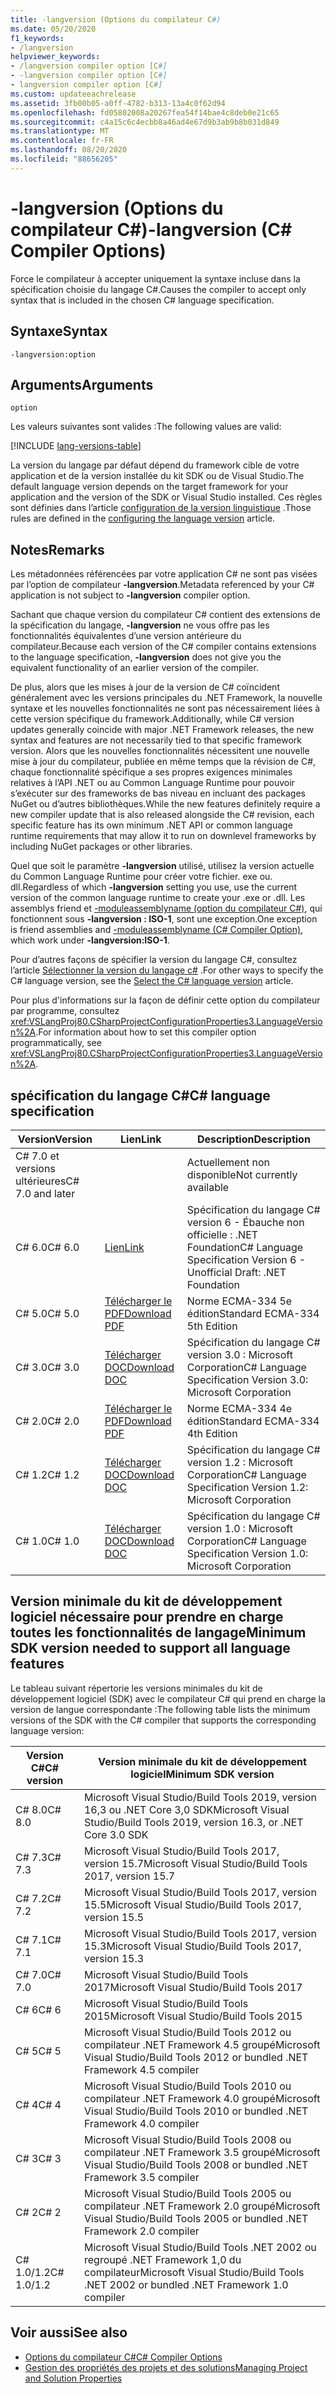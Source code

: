 ```yaml
---
title: -langversion (Options du compilateur C#)
ms.date: 05/20/2020
f1_keywords:
- /langversion
helpviewer_keywords:
- /langversion compiler option [C#]
- -langversion compiler option [C#]
- langversion compiler option [C#]
ms.custom: updateeachrelease
ms.assetid: 3fb00b05-a0ff-4782-b313-13a4c0f62d94
ms.openlocfilehash: fd05802008a20267fea54f14bae4c8deb0e21c65
ms.sourcegitcommit: c4a15c6c4ecbb8a46ad4e67d9b3ab9b8b031d849
ms.translationtype: MT
ms.contentlocale: fr-FR
ms.lasthandoff: 08/20/2020
ms.locfileid: "88656205"
---
```

# <a name="-langversion-c-compiler-options"></a><span data-ttu-id="bb446-102">-langversion (Options du compilateur C#)</span><span class="sxs-lookup"><span data-stu-id="bb446-102">-langversion (C# Compiler Options)</span></span>

<span data-ttu-id="bb446-103">Force le compilateur à accepter uniquement la syntaxe incluse dans la spécification choisie du langage C#.</span><span class="sxs-lookup"><span data-stu-id="bb446-103">Causes the compiler to accept only syntax that is included in the chosen C# language specification.</span></span>

## <a name="syntax"></a><span data-ttu-id="bb446-104">Syntaxe</span><span class="sxs-lookup"><span data-stu-id="bb446-104">Syntax</span></span>

```console
-langversion:option
```

## <a name="arguments"></a><span data-ttu-id="bb446-105">Arguments</span><span class="sxs-lookup"><span data-stu-id="bb446-105">Arguments</span></span>

`option`

<span data-ttu-id="bb446-106">Les valeurs suivantes sont valides :</span><span class="sxs-lookup"><span data-stu-id="bb446-106">The following values are valid:</span></span>

[!INCLUDE [lang-versions-table](../includes/langversion-table.md)]

<span data-ttu-id="bb446-107">La version du langage par défaut dépend du framework cible de votre application et de la version installée du kit SDK ou de Visual Studio.</span><span class="sxs-lookup"><span data-stu-id="bb446-107">The default language version depends on the target framework for your application and the version of the SDK or Visual Studio installed.</span></span> <span data-ttu-id="bb446-108">Ces règles sont définies dans l’article [configuration de la version linguistique](../configure-language-version.md#defaults) .</span><span class="sxs-lookup"><span data-stu-id="bb446-108">Those rules are defined in the [configuring the language version](../configure-language-version.md#defaults) article.</span></span>

## <a name="remarks"></a><span data-ttu-id="bb446-109">Notes</span><span class="sxs-lookup"><span data-stu-id="bb446-109">Remarks</span></span>

<span data-ttu-id="bb446-110">Les métadonnées référencées par votre application C# ne sont pas visées par l’option de compilateur **-langversion**.</span><span class="sxs-lookup"><span data-stu-id="bb446-110">Metadata referenced by your C# application is not subject to **-langversion** compiler option.</span></span>

<span data-ttu-id="bb446-111">Sachant que chaque version du compilateur C# contient des extensions de la spécification du langage, **-langversion** ne vous offre pas les fonctionnalités équivalentes d’une version antérieure du compilateur.</span><span class="sxs-lookup"><span data-stu-id="bb446-111">Because each version of the C# compiler contains extensions to the language specification, **-langversion** does not give you the equivalent functionality of an earlier version of the compiler.</span></span>

<span data-ttu-id="bb446-112">De plus, alors que les mises à jour de la version de C# coïncident généralement avec les versions principales du .NET Framework, la nouvelle syntaxe et les nouvelles fonctionnalités ne sont pas nécessairement liées à cette version spécifique du framework.</span><span class="sxs-lookup"><span data-stu-id="bb446-112">Additionally, while C# version updates generally coincide with major .NET Framework releases, the new syntax and features are not necessarily tied to that specific framework version.</span></span> <span data-ttu-id="bb446-113">Alors que les nouvelles fonctionnalités nécessitent une nouvelle mise à jour du compilateur, publiée en même temps que la révision de C#, chaque fonctionnalité spécifique a ses propres exigences minimales relatives à l’API .NET ou au Common Language Runtime pour pouvoir s’exécuter sur des frameworks de bas niveau en incluant des packages NuGet ou d’autres bibliothèques.</span><span class="sxs-lookup"><span data-stu-id="bb446-113">While the new features definitely require a new compiler update that is also released alongside the C# revision, each specific feature has its own minimum .NET API or common language runtime requirements that may allow it to run on downlevel frameworks by including NuGet packages or other libraries.</span></span>

<span data-ttu-id="bb446-114">Quel que soit le paramètre **-langversion** utilisé, utilisez la version actuelle du Common Language Runtime pour créer votre fichier. exe ou. dll.</span><span class="sxs-lookup"><span data-stu-id="bb446-114">Regardless of which **-langversion** setting you use, use the current version of the common language runtime to create your .exe or .dll.</span></span> <span data-ttu-id="bb446-115">Les assemblys friend et [-moduleassemblyname (option du compilateur C#)](./moduleassemblyname-compiler-option.md), qui fonctionnent sous **-langversion : ISO-1**, sont une exception.</span><span class="sxs-lookup"><span data-stu-id="bb446-115">One exception is friend assemblies and [-moduleassemblyname (C# Compiler Option)](./moduleassemblyname-compiler-option.md), which work under **-langversion:ISO-1**.</span></span>

<span data-ttu-id="bb446-116">Pour d’autres façons de spécifier la version du langage C#, consultez l’article [Sélectionner la version du langage c#](../configure-language-version.md) .</span><span class="sxs-lookup"><span data-stu-id="bb446-116">For other ways to specify the C# language version, see the [Select the C# language version](../configure-language-version.md) article.</span></span>

<span data-ttu-id="bb446-117">Pour plus d'informations sur la façon de définir cette option du compilateur par programme, consultez <xref:VSLangProj80.CSharpProjectConfigurationProperties3.LanguageVersion%2A>.</span><span class="sxs-lookup"><span data-stu-id="bb446-117">For information about how to set this compiler option programmatically, see <xref:VSLangProj80.CSharpProjectConfigurationProperties3.LanguageVersion%2A>.</span></span>

## <a name="c-language-specification"></a><span data-ttu-id="bb446-118">spécification du langage C#</span><span class="sxs-lookup"><span data-stu-id="bb446-118">C# language specification</span></span>

| <span data-ttu-id="bb446-119">Version</span><span class="sxs-lookup"><span data-stu-id="bb446-119">Version</span></span>          | <span data-ttu-id="bb446-120">Lien</span><span class="sxs-lookup"><span data-stu-id="bb446-120">Link</span></span>                       | <span data-ttu-id="bb446-121">Description</span><span class="sxs-lookup"><span data-stu-id="bb446-121">Description</span></span>                                                             |
|------------------|----------------------------|-------------------------------------------------------------------------|
| <span data-ttu-id="bb446-122">C# 7.0 et versions ultérieures</span><span class="sxs-lookup"><span data-stu-id="bb446-122">C# 7.0 and later</span></span> |                            | <span data-ttu-id="bb446-123">Actuellement non disponible</span><span class="sxs-lookup"><span data-stu-id="bb446-123">Not currently available</span></span>                                                 |
| <span data-ttu-id="bb446-124">C# 6.0</span><span class="sxs-lookup"><span data-stu-id="bb446-124">C# 6.0</span></span>           | <span data-ttu-id="bb446-125">[Lien][csharp-6]</span><span class="sxs-lookup"><span data-stu-id="bb446-125">[Link][csharp-6]</span></span>           | <span data-ttu-id="bb446-126">Spécification du langage C# version 6 - Ébauche non officielle : .NET Foundation</span><span class="sxs-lookup"><span data-stu-id="bb446-126">C# Language Specification Version 6 - Unofficial Draft: .NET Foundation</span></span> |
| <span data-ttu-id="bb446-127">C# 5.0</span><span class="sxs-lookup"><span data-stu-id="bb446-127">C# 5.0</span></span>           | <span data-ttu-id="bb446-128">[Télécharger le PDF][csharp-5]</span><span class="sxs-lookup"><span data-stu-id="bb446-128">[Download PDF][csharp-5]</span></span>   | <span data-ttu-id="bb446-129">Norme ECMA-334 5e édition</span><span class="sxs-lookup"><span data-stu-id="bb446-129">Standard ECMA-334 5th Edition</span></span>                                           |
| <span data-ttu-id="bb446-130">C# 3.0</span><span class="sxs-lookup"><span data-stu-id="bb446-130">C# 3.0</span></span>           | <span data-ttu-id="bb446-131">[Télécharger DOC][csharp-3]</span><span class="sxs-lookup"><span data-stu-id="bb446-131">[Download DOC][csharp-3]</span></span>   | <span data-ttu-id="bb446-132">Spécification du langage C# version 3.0 : Microsoft Corporation</span><span class="sxs-lookup"><span data-stu-id="bb446-132">C# Language Specification Version 3.0: Microsoft Corporation</span></span>            |
| <span data-ttu-id="bb446-133">C# 2.0</span><span class="sxs-lookup"><span data-stu-id="bb446-133">C# 2.0</span></span>           | <span data-ttu-id="bb446-134">[Télécharger le PDF][csharp-2]</span><span class="sxs-lookup"><span data-stu-id="bb446-134">[Download PDF][csharp-2]</span></span>   | <span data-ttu-id="bb446-135">Norme ECMA-334 4e édition</span><span class="sxs-lookup"><span data-stu-id="bb446-135">Standard ECMA-334 4th Edition</span></span>                                           |
| <span data-ttu-id="bb446-136">C# 1.2</span><span class="sxs-lookup"><span data-stu-id="bb446-136">C# 1.2</span></span>           | <span data-ttu-id="bb446-137">[Télécharger DOC][csharp-1.2]</span><span class="sxs-lookup"><span data-stu-id="bb446-137">[Download DOC][csharp-1.2]</span></span> | <span data-ttu-id="bb446-138">Spécification du langage C# version 1.2 : Microsoft Corporation</span><span class="sxs-lookup"><span data-stu-id="bb446-138">C# Language Specification Version 1.2: Microsoft Corporation</span></span>            |
| <span data-ttu-id="bb446-139">C# 1.0</span><span class="sxs-lookup"><span data-stu-id="bb446-139">C# 1.0</span></span>           | <span data-ttu-id="bb446-140">[Télécharger DOC][csharp-1]</span><span class="sxs-lookup"><span data-stu-id="bb446-140">[Download DOC][csharp-1]</span></span>   | <span data-ttu-id="bb446-141">Spécification du langage C# version 1.0 : Microsoft Corporation</span><span class="sxs-lookup"><span data-stu-id="bb446-141">C# Language Specification Version 1.0: Microsoft Corporation</span></span>            |

[csharp-6]: /dotnet/csharp/language-reference/language-specification/introduction
[csharp-5]: https://www.ecma-international.org/publications/files/ECMA-ST/ECMA-334.pdf
[csharp-3]: https://download.microsoft.com/download/3/8/8/388e7205-bc10-4226-b2a8-75351c669b09/CSharp%20Language%20Specification.doc
[csharp-2]: https://www.ecma-international.org/publications/files/ECMA-ST-ARCH/ECMA-334%204th%20edition%20June%202006.pdf
[csharp-1.2]: https://www.ecma-international.org/publications/files/ECMA-ST-ARCH/ECMA-334%202nd%20edition%20December%202002.pdf
[csharp-1]: https://www.ecma-international.org/publications/files/ECMA-ST-ARCH/ECMA-334%201st%20edition%20December%202001.pdf

## <a name="minimum-sdk-version-needed-to-support-all-language-features"></a><span data-ttu-id="bb446-142">Version minimale du kit de développement logiciel nécessaire pour prendre en charge toutes les fonctionnalités de langage</span><span class="sxs-lookup"><span data-stu-id="bb446-142">Minimum SDK version needed to support all language features</span></span>

<span data-ttu-id="bb446-143">Le tableau suivant répertorie les versions minimales du kit de développement logiciel (SDK) avec le compilateur C# qui prend en charge la version de langue correspondante :</span><span class="sxs-lookup"><span data-stu-id="bb446-143">The following table lists the minimum versions of the SDK with the C# compiler that supports the corresponding language version:</span></span>

| <span data-ttu-id="bb446-144">Version C#</span><span class="sxs-lookup"><span data-stu-id="bb446-144">C# version</span></span> | <span data-ttu-id="bb446-145">Version minimale du kit de développement logiciel</span><span class="sxs-lookup"><span data-stu-id="bb446-145">Minimum SDK version</span></span>                                                                  |
|------------|--------------------------------------------------------------------------------------|
| <span data-ttu-id="bb446-146">C# 8.0</span><span class="sxs-lookup"><span data-stu-id="bb446-146">C# 8.0</span></span>     | <span data-ttu-id="bb446-147">Microsoft Visual Studio/Build Tools 2019, version 16,3 ou .NET Core 3,0 SDK</span><span class="sxs-lookup"><span data-stu-id="bb446-147">Microsoft Visual Studio/Build Tools 2019, version 16.3, or .NET Core 3.0 SDK</span></span>         |
| <span data-ttu-id="bb446-148">C# 7.3</span><span class="sxs-lookup"><span data-stu-id="bb446-148">C# 7.3</span></span>     | <span data-ttu-id="bb446-149">Microsoft Visual Studio/Build Tools 2017, version 15.7</span><span class="sxs-lookup"><span data-stu-id="bb446-149">Microsoft Visual Studio/Build Tools 2017, version 15.7</span></span>                               |
| <span data-ttu-id="bb446-150">C# 7.2</span><span class="sxs-lookup"><span data-stu-id="bb446-150">C# 7.2</span></span>     | <span data-ttu-id="bb446-151">Microsoft Visual Studio/Build Tools 2017, version 15.5</span><span class="sxs-lookup"><span data-stu-id="bb446-151">Microsoft Visual Studio/Build Tools 2017, version 15.5</span></span>                               |
| <span data-ttu-id="bb446-152">C# 7.1</span><span class="sxs-lookup"><span data-stu-id="bb446-152">C# 7.1</span></span>     | <span data-ttu-id="bb446-153">Microsoft Visual Studio/Build Tools 2017, version 15.3</span><span class="sxs-lookup"><span data-stu-id="bb446-153">Microsoft Visual Studio/Build Tools 2017, version 15.3</span></span>                               |
| <span data-ttu-id="bb446-154">C# 7.0</span><span class="sxs-lookup"><span data-stu-id="bb446-154">C# 7.0</span></span>     | <span data-ttu-id="bb446-155">Microsoft Visual Studio/Build Tools 2017</span><span class="sxs-lookup"><span data-stu-id="bb446-155">Microsoft Visual Studio/Build Tools 2017</span></span>                                             |
| <span data-ttu-id="bb446-156">C# 6</span><span class="sxs-lookup"><span data-stu-id="bb446-156">C# 6</span></span>       | <span data-ttu-id="bb446-157">Microsoft Visual Studio/Build Tools 2015</span><span class="sxs-lookup"><span data-stu-id="bb446-157">Microsoft Visual Studio/Build Tools 2015</span></span>                                             |
| <span data-ttu-id="bb446-158">C# 5</span><span class="sxs-lookup"><span data-stu-id="bb446-158">C# 5</span></span>       | <span data-ttu-id="bb446-159">Microsoft Visual Studio/Build Tools 2012 ou compilateur .NET Framework 4.5 groupé</span><span class="sxs-lookup"><span data-stu-id="bb446-159">Microsoft Visual Studio/Build Tools 2012 or bundled .NET Framework 4.5 compiler</span></span>      |
| <span data-ttu-id="bb446-160">C# 4</span><span class="sxs-lookup"><span data-stu-id="bb446-160">C# 4</span></span>       | <span data-ttu-id="bb446-161">Microsoft Visual Studio/Build Tools 2010 ou compilateur .NET Framework 4.0 groupé</span><span class="sxs-lookup"><span data-stu-id="bb446-161">Microsoft Visual Studio/Build Tools 2010 or bundled .NET Framework 4.0 compiler</span></span>      |
| <span data-ttu-id="bb446-162">C# 3</span><span class="sxs-lookup"><span data-stu-id="bb446-162">C# 3</span></span>       | <span data-ttu-id="bb446-163">Microsoft Visual Studio/Build Tools 2008 ou compilateur .NET Framework 3.5 groupé</span><span class="sxs-lookup"><span data-stu-id="bb446-163">Microsoft Visual Studio/Build Tools 2008 or bundled .NET Framework 3.5 compiler</span></span>      |
| <span data-ttu-id="bb446-164">C# 2</span><span class="sxs-lookup"><span data-stu-id="bb446-164">C# 2</span></span>       | <span data-ttu-id="bb446-165">Microsoft Visual Studio/Build Tools 2005 ou compilateur .NET Framework 2.0 groupé</span><span class="sxs-lookup"><span data-stu-id="bb446-165">Microsoft Visual Studio/Build Tools 2005 or bundled .NET Framework 2.0 compiler</span></span>      |
| <span data-ttu-id="bb446-166">C# 1.0/1.2</span><span class="sxs-lookup"><span data-stu-id="bb446-166">C# 1.0/1.2</span></span> | <span data-ttu-id="bb446-167">Microsoft Visual Studio/Build Tools .NET 2002 ou regroupé .NET Framework 1,0 du compilateur</span><span class="sxs-lookup"><span data-stu-id="bb446-167">Microsoft Visual Studio/Build Tools .NET 2002 or bundled .NET Framework 1.0 compiler</span></span> |

## <a name="see-also"></a><span data-ttu-id="bb446-168">Voir aussi</span><span class="sxs-lookup"><span data-stu-id="bb446-168">See also</span></span>

- [<span data-ttu-id="bb446-169">Options du compilateur C#</span><span class="sxs-lookup"><span data-stu-id="bb446-169">C# Compiler Options</span></span>](index.md)
- [<span data-ttu-id="bb446-170">Gestion des propriétés des projets et des solutions</span><span class="sxs-lookup"><span data-stu-id="bb446-170">Managing Project and Solution Properties</span></span>](/visualstudio/ide/managing-project-and-solution-properties)
